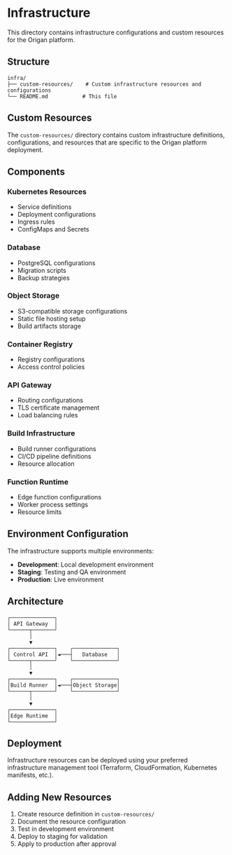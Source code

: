 # Infrastructure

This directory contains infrastructure configurations and custom resources for the Origan platform.

## Structure

```
infra/
├── custom-resources/    # Custom infrastructure resources and configurations
└── README.md           # This file
```

## Custom Resources

The `custom-resources/` directory contains custom infrastructure definitions, configurations, and resources that are specific to the Origan platform deployment.

## Components

### Kubernetes Resources
- Service definitions
- Deployment configurations
- Ingress rules
- ConfigMaps and Secrets

### Database
- PostgreSQL configurations
- Migration scripts
- Backup strategies

### Object Storage
- S3-compatible storage configurations
- Static file hosting setup
- Build artifacts storage

### Container Registry
- Registry configurations
- Access control policies

### API Gateway
- Routing configurations
- TLS certificate management
- Load balancing rules

### Build Infrastructure
- Build runner configurations
- CI/CD pipeline definitions
- Resource allocation

### Function Runtime
- Edge function configurations
- Worker process settings
- Resource limits

## Environment Configuration

The infrastructure supports multiple environments:

- **Development**: Local development environment
- **Staging**: Testing and QA environment  
- **Production**: Live environment

## Architecture

```
┌──────────────┐
│ API Gateway  │
└──────┬───────┘
       │
       ▼
┌──────────────┐    ┌──────────────┐
│ Control API  │◄───┤   Database   │
└──────┬───────┘    └──────────────┘
       │
       ▼
┌──────────────┐    ┌──────────────┐
│Build Runner  │◄───┤Object Storage│
└──────┬───────┘    └──────────────┘
       │
       ▼
┌──────────────┐
│Edge Runtime  │
└──────────────┘
```

## Deployment

Infrastructure resources can be deployed using your preferred infrastructure management tool (Terraform, CloudFormation, Kubernetes manifests, etc.).

## Adding New Resources

1. Create resource definition in `custom-resources/`
2. Document the resource configuration
3. Test in development environment
4. Deploy to staging for validation
5. Apply to production after approval